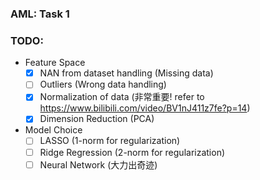 ### AML: Task 1

### TODO:

* Feature Space
    - [x] NAN from dataset handling (Missing data)
    - [ ] Outliers (Wrong data handling)
    - [x] Normalization of data (非常重要! refer to https://www.bilibili.com/video/BV1nJ411z7fe?p=14)
    - [x] Dimension Reduction (PCA)
    
* Model Choice
    - [ ] LASSO (1-norm for regularization)
    - [ ] Ridge Regression (2-norm for regularization)
    - [ ] Neural Network (大力出奇迹)